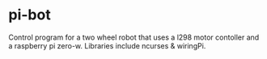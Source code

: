 # pi-bot
Control program for a two wheel robot that uses a l298 motor contoller and a raspberry pi zero-w.
Libraries include ncurses & wiringPi.
